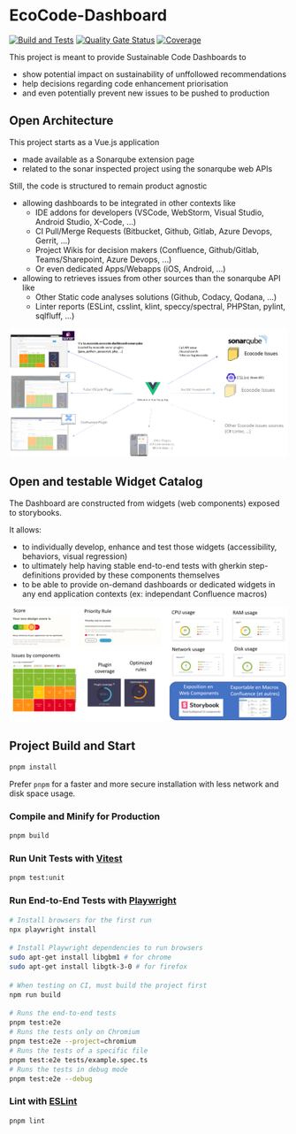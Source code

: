 # EcoCode-Dashboard

[![Build and Tests](https://github.com/green-code-initiative/ecoCode-dashboard/actions/workflows/build.yml/badge.svg)](https://github.com/green-code-initiative/ecoCode-dashboard/actions/workflows/build.yml)
[![Quality Gate Status](https://sonarcloud.io/api/project_badges/measure?project=green-code-initiative_ecoCode-dashboard&metric=alert_status)](https://sonarcloud.io/summary/new_code?id=green-code-initiative_ecoCode-dashboard)
[![Coverage](https://sonarcloud.io/api/project_badges/measure?project=green-code-initiative_ecoCode-dashboard&metric=coverage)](https://sonarcloud.io/summary/new_code?id=green-code-initiative_ecoCode-dashboard)

This project is meant to provide Sustainable Code Dashboards to 
- show potential impact on sustainability of unffollowed recommendations
- help decisions regarding code enhancement priorisation 
- and even potentially prevent new issues to be pushed to production

## Open Architecture 

This project starts as a Vue.js application
- made available as a Sonarqube extension page 
- related to the sonar inspected project using the sonarqube web APIs

Still, the code is structured to remain product agnostic
- allowing dashboards to be integrated in other contexts like
    - IDE addons for developers (VSCode, WebStorm, Visual Studio, Android Studio, X-Code, ...)
    - CI Pull/Merge Requests (Bitbucket, Github, Gitlab, Azure Devops, Gerrit, ...)
    - Project Wikis for decision makers (Confluence, Github/Gitlab, Teams/Sharepoint, Azure Devops, ...)
    - Or even dedicated Apps/Webapps (iOS, Android, ...)
- allowing to retrieves issues from other sources than the sonarqube API like
  - Other Static code  analyses solutions (Github, Codacy, Qodana, ...)
  - Linter reports (ESLint, csslint, klint, speccy/spectral, PHPStan, pylint, sqlfluff, ...)

![](documentation/open-architecture.png)

## Open and testable Widget Catalog

The Dashboard are constructed from widgets (web components) exposed to storybooks.

It allows:
- to individually develop, enhance and test those widgets (accessibility, behaviors, visual regression)
- to ultimately help having stable end-to-end tests with gherkin step-definitions provided by these components themselves
- to be able to provide on-demand dashboards or dedicated widgets in any end application contexts (ex: independant Confluence macros)

![](./documentation/dashboard-widgets.png)


## Project Build and Start

```sh
pnpm install
```

Prefer `pnpm` for a faster and more secure installation with less network and disk space usage.

### Compile and Minify for Production

```sh
pnpm build
```

### Run Unit Tests with [Vitest](https://vitest.dev/)

```sh
pnpm test:unit
```

### Run End-to-End Tests with [Playwright](https://playwright.dev)

```sh
# Install browsers for the first run
npx playwright install

# Install Playwright dependencies to run browsers
sudo apt-get install libgbm1 # for chrome
sudo apt-get install libgtk-3-0 # for firefox

# When testing on CI, must build the project first
npm run build

# Runs the end-to-end tests
pnpm test:e2e
# Runs the tests only on Chromium
pnpm test:e2e --project=chromium
# Runs the tests of a specific file
pnpm test:e2e tests/example.spec.ts
# Runs the tests in debug mode
pnpm test:e2e --debug
```

### Lint with [ESLint](https://eslint.org/)

```sh
pnpm lint
```
